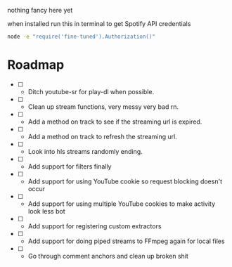 nothing fancy here yet

when installed run this in terminal to get Spotify API credentials
```bash
node -e "require('fine-tuned').Authorization()"
```

# Roadmap

- [ ] - Ditch youtube-sr for play-dl when possible.
- [ ] - Clean up stream functions, very messy very bad rn.
- [ ] - Add a method on track to see if the streaming url is expired.
- [ ] - Add a method on track to refresh the streaming url.
- [ ] - Look into hls streams randomly ending.
- [ ] - Add support for filters finally
- [ ] - Add support for using YouTube cookie so request blocking doesn't occur
- [ ] - Add support for using multiple YouTube cookies to make activity look less bot
- [ ] - Add support for registering custom extractors
- [ ] - Add support for doing piped streams to FFmpeg again for local files
- [ ] - Go through comment anchors and clean up broken shit
